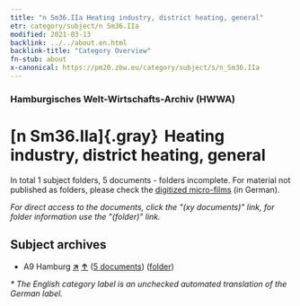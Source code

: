 ```yaml
---
title: "n Sm36.IIa Heating industry, district heating, general"
etr: category/subject/n Sm36.IIa
modified: 2021-03-13
backlink: ../../about.en.html
backlink-title: "Category Overview"
fn-stub: about
x-canonical: https://pm20.zbw.eu/category/subject/s/n_Sm36.IIa
---
```


### Hamburgisches Welt-Wirtschafts-Archiv (HWWA)
# [n Sm36.IIa]{.gray}&#8201; Heating industry, district heating, general&#160; 





In total 1 subject folders, 5 documents - folders incomplete.
For material not published as folders, please check the [digitized micro-films](/film/h1_sh.de.html) (in German).

_For direct access to the documents, click the "(xy documents)" link, for folder information use the "(folder)" link._

## Subject archives


- A9 Hamburg [**&nearr;**](../../../geo/i/140905/about.en.html "Hamburg (all folders)") [**&uarr;**](../../../geo/about.en.html#A9 "Country category system") (<a href="https://pm20.zbw.eu/dfgview/sh/140905,145833" title="about: Hamburg : Heating industry, district heating, general" target="_blank">5 documents</a>) ([folder](../../../../folder/sh/1409xx/140905/1458xx/145833/about.en.html))


_* The English category label is an unchecked automated translation of the German label._

